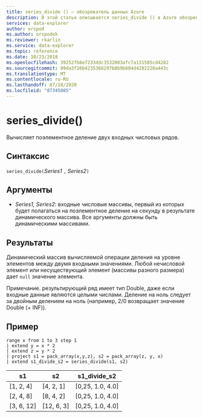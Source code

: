 ```yaml
---
title: series_divide () — обозреватель данных Azure
description: В этой статье описывается series_divide () в Azure обозреватель данных.
services: data-explorer
author: orspod
ms.author: orspodek
ms.reviewer: rkarlin
ms.service: data-explorer
ms.topic: reference
ms.date: 10/23/2018
ms.openlocfilehash: 39252fb8e7233ddc3532003afc7a131505cd4282
ms.sourcegitcommit: 09da3f26b4235368297b8b9b604d4282228a443c
ms.translationtype: MT
ms.contentlocale: ru-RU
ms.lasthandoff: 07/28/2020
ms.locfileid: "87345085"
---
```

# <a name="series_divide"></a>series_divide()

Вычисляет поэлементное деление двух входных числовых рядов.

## <a name="syntax"></a>Синтаксис

`series_divide(`*Series1* `,` *Series2*`)`

## <a name="arguments"></a>Аргументы

* *Series1, Series2*: входные числовые массивы, первый из которых будет полагаться на поэлементное деление на секунду в результате динамического массива. Все аргументы должны быть динамическими массивами. 

## <a name="returns"></a>Результаты

Динамический массив вычисляемой операции деления на уровне элементов между двумя входными значениями. Любой нечисловой элемент или несуществующий элемент (массивы разного размера) дает `null` значение элемента.

Примечание. результирующий ряд имеет тип Double, даже если входные данные являются целыми числами. Деление на ноль следует за двойным делением на ноль (например, 2/0 возвращает значение Double (+ INF)).

## <a name="example"></a>Пример

<!-- csl: https://help.kusto.windows.net:443/Samples -->
```kusto
range x from 1 to 3 step 1
| extend y = x * 2
| extend z = y * 2
| project s1 = pack_array(x,y,z), s2 = pack_array(z, y, x)
| extend s1_divide_s2 = series_divide(s1, s2)
```

|s1         |s2|        s1_divide_s2|
|---|---|---|
|[1, 2, 4]    |[4, 2, 1]|   [0,25, 1.0, 4.0]|
|[2, 4, 8]    |[8, 4, 2]|   [0,25, 1.0, 4.0]|
|[3, 6, 12]   |[12, 6, 3]|  [0,25, 1.0, 4.0]|

